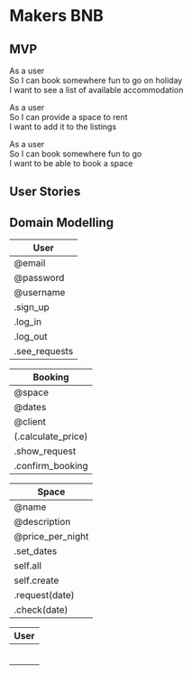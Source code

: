 # Makers BNB

## MVP

As a user  
So I can book somewhere fun to go on holiday  
I want to see a list of available accommodation  

As a user  
So I can provide a space to rent  
I want to add it to the listings  

As a user  
So I can book somewhere fun to go  
I want to be able to book a space   


## User Stories

## Domain Modelling

| User |
| --- |
| @email |
| @password |
| @username |
| .sign_up |
| .log_in |
| .log_out |
| .see_requests |

| Booking |
| --- |
| @space |
| @dates |
| @client |
| (.calculate_price) |
| .show_request |
| .confirm_booking |

| Space |
| --- |
| @name |
| @description |
| @price_per_night |
| .set_dates |
| self.all |
| self.create |
| .request(date) |
| .check(date) |


| User |
| --- |
| |
| |
| |
| |
| |
| |
